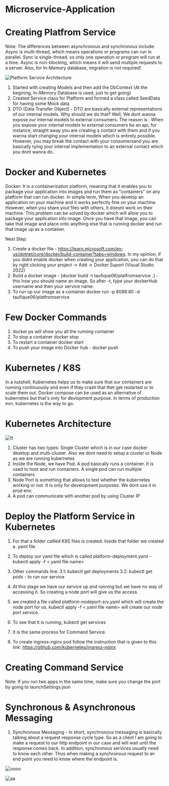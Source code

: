 # Microservice-Application

# Creating Platfrom Service

Note: The differences between asynchronous and synchronous include: Async is multi-thread, which means operations or programs can run in parallel. Sync is single-thread, so only one operation or program will run at a time. Async is non-blocking, which means it will send multiple requests to a server. Also, for In-Memory database, migration is not required!

![Platform Service Architecture](https://user-images.githubusercontent.com/85470428/204005407-45ac5476-31f6-42c7-8825-10268dc4f056.PNG)

1. Started with creating Models and then add the DbContext (At the begining, In-Memory Database is used, just to get going)
2. Created Service class for Platform and formed a class called SeedData for having some Mock data
3. DTO (Data Transfer Object) - DTO are basically external representations of our internal models. Why should we do that? Well, We dont wanna expose our internal models to external consumers. The reason is : When you expose your internal models to external consumers be an api, for instance, straight away you are creating a contact with them and if you wanna start changing your internal models which is entirely possible. However, you may break the contact with your consumersand you are basically tying your internal implementation to an external contact which you dont wanna do. 


# Docker and Kubernetes

Docker: It is a containerization platform, meaning that it enables you to package your application into images and run them as "containers" on any platform that can run docker. In simple term, When you develop an application on your machine and it works perfectly fine on your machine. However, when you share yout files with others, it doesnt work on their machine. This problem can be solved by docker which will allow you to package your application into image. Once you have that image, you can take that image and place onto anything else that is running docker and run that image up as a container.

Next Step:

1. Create a docker file - https://learn.microsoft.com/en-us/dotnet/core/docker/build-container?tabs=windows. In my opinion, if you didnt enable docker when creating your application, you can do that by right clicking your project -> Add -> Docker Suport (Visual Studio 2022)
2. Build a docker image - [docker build -t taufique06/platfromservice .] -this how you should name an image. So after -t, type your dockerHub username and then your service name. 
3. To run up our image as a container docker run -p 8088:80 -d taufique06/platfromservice

# Few Docker Commands
1. docker ps will show you all the running container
2. To stop a container docker stop <containerId>
3. To restart a container docker start <containerId>
4. To push your image into Docker hub - docker push <imageName>
 
# Kubernetes / K8S
  In a nutshell, Kubernetes helps us to make sure that our containers are running continuously and even if they crash that thet get restarted or to scale them out. Docker compose can be used as an alternative of kubernetes but that's only for devlopment purpose. In terms of production evn, kubernetes is the way to go. 
  # Kubernetes Architecture
  ![tt](https://user-images.githubusercontent.com/85470428/215165241-11c65b99-3f70-46fe-8084-1ab267de5cce.png)
  1. Cluster has two types: Single Cluster which is in our case docker desktop and multi-cluster. Also we dont need to setup a cluster or Node as we are running kubernetes
  2. Inside the Node, we have Pod. A pod basically runs a container. It is used to host and run containers. A single pod can run multiple containers
  3. Node Port is something that allows to test whether the kubernetes working or not. It is only for development purposes. We dont use it in prod env. 
  4. A pod can communicate with another pod by using Cluster IP
  
# Deploy the Platform Service in Kubernetes

 1. For that a folder callled K8S files is created. Inside that folder we created a .yaml file
 2. To deploy our yaml file which is called platform-deployment.yaml - kubectl apply -f <.yaml file name>
 3. Other commands line:
  3.1: kubectl get deployments 
  3.2: kubectl get pods - to run our service
 
 4. At this stage we have our service up and running but we have no way of accessing it. So creating a node port will give us the access. 
 5. we created a file called platform-nodeport-srv.yaml which will create the node port for us. kubectl apply -f <.yaml file name> will create our node port service.
 6. To see that it is running, kubectl get services
 7. It is the same process for Command Service.
 8. To create ingress-nginx pod follow the instruction that is given to this link:  https://github.com/kubernetes/ingress-nginx
 
 # Creating Command Service
Note: If you run two apps in the same time, make sure you change the port by going to launchSettings.json
 
 # Synchronous & Asynchronous Messaging
 
 1. Synchronous Messaging - In short, synchronous messaging is basically talking about a request response cycle type. So as a client I am going to make a request to our http endpoint in our case and will wait until the response comes back. In addition, synchronous services usually need to know each other. Thus when making a synchronous request to an end point you need to know where the endpoint is. 
 
 ![oooo](https://user-images.githubusercontent.com/85470428/215283877-a92d3eb6-5230-4e71-92c3-de2a5dc1aeb7.png)
 
![aa](https://user-images.githubusercontent.com/85470428/215284033-40a53b42-be97-4dfb-be6f-edb60c3fe0f2.png)

